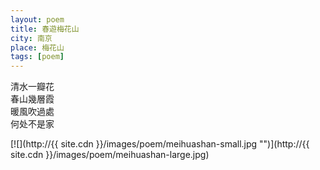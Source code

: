```yaml
---
layout: poem
title: 春遊梅花山
city: 南京
place: 梅花山
tags: [poem]
---
```


清水一瓣花  
春山幾層霞  
暖風吹過處  
何处不是家  

[![](http://{{ site.cdn }}/images/poem/meihuashan-small.jpg "")](http://{{ site.cdn }}/images/poem/meihuashan-large.jpg)
